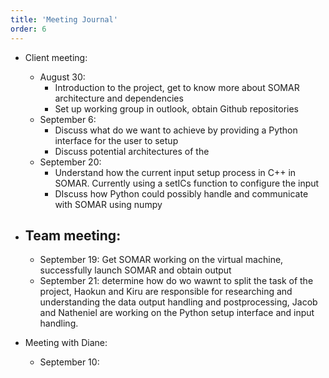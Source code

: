 ```yaml
---
title: 'Meeting Journal'
order: 6
---
```

- Client meeting:
    - August 30: 
        - Introduction to the project, get to know more about SOMAR architecture and dependencies
        - Set up working group in outlook, obtain Github repositories
    - September 6:
        - Discuss what do we want to achieve by providing a Python interface for the user to setup
        - Discuss potential architectures of the 
    - September 20:
        - Understand how the current input setup process in C++ in SOMAR. Currently using a setICs function to configure the input
        - DIscuss how Python could possibly handle and communicate with SOMAR using numpy

- Team meeting:
    - 
    - September 19: Get SOMAR working on the virtual machine, successfully launch SOMAR and obtain output
    - September 21: determine how do wo wawnt to split the task of the project, Haokun and Kiru are responsible for researching and understanding the data output handling and postprocessing, Jacob and Natheniel are working on the Python setup interface and input handling.

- Meeting with Diane:
    - September 10: